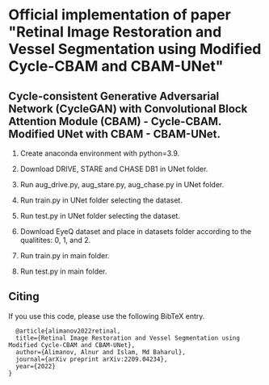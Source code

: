 # Official implementation of paper "Retinal Image Restoration and Vessel Segmentation using Modified Cycle-CBAM and CBAM-UNet"
## Cycle-consistent Generative Adversarial Network (CycleGAN) with Convolutional Block Attention Module (CBAM) - Cycle-CBAM. Modified UNet with CBAM - CBAM-UNet.

1. Create anaconda environment with python=3.9.

2. Download DRIVE, STARE and CHASE DB1 in UNet folder.

3. Run aug_drive.py, aug_stare.py, aug_chase.py in UNet folder.

4. Run train.py in UNet folder selecting the dataset.

5. Run test.py in UNet folder selecting the dataset.

6. Download EyeQ dataset and place in datasets folder according to the qualitites: 0, 1, and 2.

7. Run train.py in main folder.

8. Run test.py in main folder.

## <a name="Citing"></a>Citing 

If you use this code, please use the following BibTeX entry.

```
  @article{alimanov2022retinal,
  title={Retinal Image Restoration and Vessel Segmentation using Modified Cycle-CBAM and CBAM-UNet},
  author={Alimanov, Alnur and Islam, Md Baharul},
  journal={arXiv preprint arXiv:2209.04234},
  year={2022}
}

```
